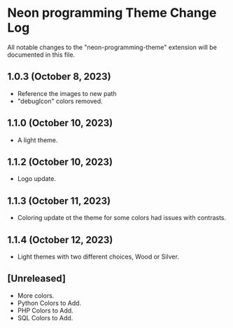 # Neon programming Theme Change Log

All notable changes to the "neon-programming-theme" extension will be documented in this file.

## 1.0.3 (October 8, 2023)
- Reference the images to new path
- "debugIcon" colors removed.

## 1.1.0 (October 10, 2023)
- A light theme.

## 1.1.2 (October 10, 2023)
- Logo update.

## 1.1.3 (October 11, 2023)
- Coloring update ot the theme for some colors had issues with contrasts.

## 1.1.4 (October 12, 2023)
- Light themes with two different choices, Wood or Silver.

## [Unreleased]
- More colors.
- Python Colors to Add.
- PHP Colors to Add.
- SQL Colors to Add.
